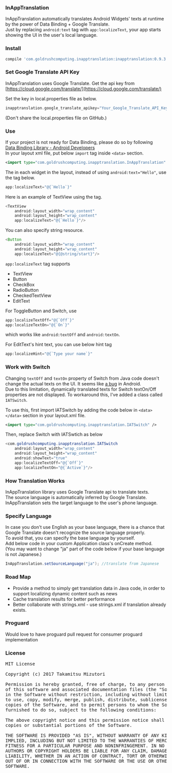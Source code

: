 ### InAppTranslation
InAppTranslation automatically translates Android Widgets' texts at runtime by the power of Data Binding + Google Translate.  
Just by replacing `android:text` tag with `app:localizeText`, your app starts showing the UI in the user's local language.

### Install
```groovy
compile 'com.goldrushcomputing.inapptranslation:inapptranslation:0.9.3'
```


### Set Google Translate API Key
InAppTranslation uses Google Translate. Get the api key from [https://cloud.google.com/translate/](https://cloud.google.com/translate/)  

Set the key in local.properties file as below.
```groovy
inapptranslation.google_translate_apikey="Your_Google_Translate_API_Key"
```
(Don't share the local.properties file on GitHub.)

### Use
If your project is not ready for Data Binding, please do so by following  
[Data Binding Library - Android Developers](https://developer.android.com/topic/libraries/data-binding/index.html)  
In your layout xml file, put below `import` tag inside `<data>` section.  

```xml
<import type="com.goldrushcomputing.inapptranslation.InAppTranslation" />
```  

The in each widget in the layout, instead of using `android:text="Hello"`, use the tag below.
```java
app:localizeText="@{`Hello`}"
```


Here is an example of TextView using the tag.
```java
<TextView
    android:layout_width="wrap_content"
    android:layout_height="wrap_content"
    app:localizeText="@{`Hello`}"/>
```

You can also specify string resource.
```java
<Button
    android:layout_width="wrap_content"
    android:layout_height="wrap_content"
    app:localizeText="@{@string/start}"/>
```
`app:localizeText` tag supports
* TextView
* Button
* CheckBox
* RadioButton
* CheckedTextView
* EditText

For ToggleButton and Switch, use
```java
app:localizeTextOff="@{`Off`}"
app:localizeTextOn="@{`On`}"
```
which works like `android:textOff` and `android:textOn`.

For EditText's hint text, you can use below hint tag
```java
app:localizeHint="@{`Type your name`}"
```

### Work with Switch
Changing `textOff` and `textOn` property of Switch from Java code doesn't change the actual texts on the UI. It seems like [a bug](http://stackoverflow.com/questions/19790440/can-not-change-switch-text-on-off-at-runtime) in Android.  
Due to this limitation, dynamically translated texts for Switch textOn/Off properties are not displayed. To workaround this, I've added a class called `IATSwitch`.  

To use this, first import IATSwitch by adding the code below in `<data></data>` section in your layout.xml file.
```xml
<import type="com.goldrushcomputing.inapptranslation.IATSwitch" />
```
Then, replace Switch with IATSwtich as below
```java
<com.goldrushcomputing.inapptranslation.IATSwitch
    android:layout_width="wrap_content"
    android:layout_height="wrap_content"
    android:showText="true"
    app:localizeTextOff="@{`Off`}"
    app:localizeTextOn="@{`Active`}"/>
```



### How Translation Works
InAppTranslation library uses Google Translate api to translate texts.  
The source language is automatically inferred by Google Translate.  
InAppTranslation sets the target language to the user's phone language.

### Specify Language
In case you don't use English as your base language, there is a chance that Google Translate doesn't recognize the source language properly.  
To avoid that, you can specify the base language by yourself.  
Add below code in your custom Application class's onCreate method.  
(You may want to change "ja" part of the code below if your base language is not Japanese.)
```java
InAppTranslation.setSourceLanguage("ja"); //translate from Japanese
```

### Road Map
* Provide a method to simply get translation data in Java code, in order to support localizing dynamic content such as news
* Cache translation results for better performance
* Better collaborate with strings.xml - use strings.xml if translation already exists.



### Proguard
Would love to have proguard pull request for consumer proguard implementation

### License
<pre>
MIT License

Copyright (c) 2017 Takamitsu Mizutori

Permission is hereby granted, free of charge, to any person obtaining a copy
of this software and associated documentation files (the "Software"), to deal
in the Software without restriction, including without limitation the rights
to use, copy, modify, merge, publish, distribute, sublicense, and/or sell
copies of the Software, and to permit persons to whom the Software is
furnished to do so, subject to the following conditions:

The above copyright notice and this permission notice shall be included in all
copies or substantial portions of the Software.

THE SOFTWARE IS PROVIDED "AS IS", WITHOUT WARRANTY OF ANY KIND, EXPRESS OR
IMPLIED, INCLUDING BUT NOT LIMITED TO THE WARRANTIES OF MERCHANTABILITY,
FITNESS FOR A PARTICULAR PURPOSE AND NONINFRINGEMENT. IN NO EVENT SHALL THE
AUTHORS OR COPYRIGHT HOLDERS BE LIABLE FOR ANY CLAIM, DAMAGES OR OTHER
LIABILITY, WHETHER IN AN ACTION OF CONTRACT, TORT OR OTHERWISE, ARISING FROM,
OUT OF OR IN CONNECTION WITH THE SOFTWARE OR THE USE OR OTHER DEALINGS IN THE
SOFTWARE.
</pre>
